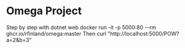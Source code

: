 # Omega Project
Step by step with dotnet web
docker run -it -p 5000:80 --rm ghcr.io/rfinland/omega:master
Then 
curl "http://localhost:5000/POW?a=2&b=3"
